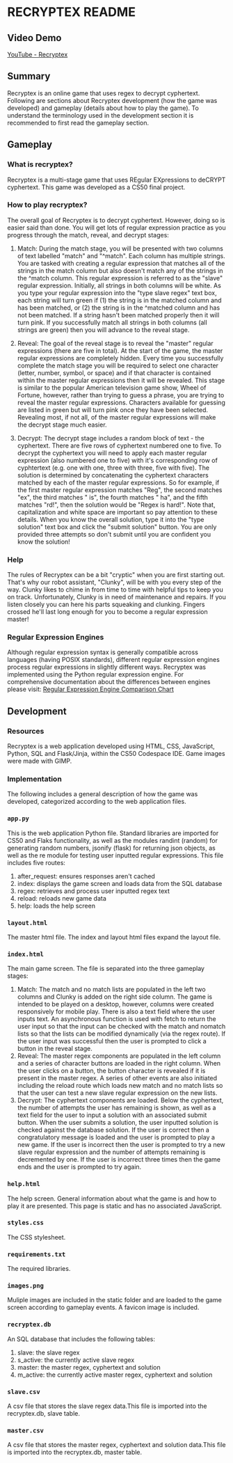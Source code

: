 # RECRYPTEX README


## Video Demo
[YouTube - Recryptex](https://youtu.be/M8JmcAFzFuo)

## Summary
Recryptex is an online game that uses regex to decrypt cyphertext. Following are
sections about Recryptex development (how the game was developed) and gameplay
(details about how to play the game). To understand the terminology used in the
development section it is recommended to first read the gameplay section.


## Gameplay

### What is recryptex?
Recryptex is a multi-stage game that uses REgular EXpressions to deCRYPT
cyphertext. This game was developed as a CS50 final project.

### How to play recryptex?
The overall goal of Recryptex is to decrypt cyphertext. However, doing so is
easier said than done. You will get lots of regular expression practice as you
progress through the match, reveal, and decrypt stages:

1. Match: During the match stage, you will be presented with two columns of text
   labelled "match" and "^match". Each column has multiple strings. You are
   tasked with creating a regular expression that matches all of the strings in
   the match column but also doesn't match any of the strings in the ^match
   column. This regular expression is referred to as the "slave" regular
   expression. Initially, all strings in both columns will be white. As you type
   your regular expression into the "type slave regex" text box, each string
   will turn green if (1) the string is in the matched column and has been
   matched, or (2) the string is in the ^matched column and has not been
   matched. If a string hasn't been matched properly then it will turn pink. If
   you successfully match all strings in both columns (all strings are green)
   then you will advance to the reveal stage.

2. Reveal: The goal of the reveal stage is to reveal the "master" regular
   expressions (there are five in total). At the start of the game, the master
   regular expressions are completely hidden. Every time you successfully
   complete the match stage you will be required to select one character
   (letter, number, symbol, or space) and if that character is contained within
   the master regular expressions then it will be revealed. This stage is
   similar to the popular American television game show, Wheel of Fortune,
   however, rather than trying to guess a phrase, you are trying to reveal the
   master regular expressions. Characters available for guessing are listed in
   green but will turn pink once they have been selected. Revealing most, if not
   all, of the master regular expressions will make the decrypt stage much
   easier.

3. Decrypt: The decrypt stage includes a random block of text - the cyphertext.
   There are five rows of cyphertext numbered one to five. To decrypt the
   cyphertext you will need to apply each master regular expression (also
   numbered one to five) with it's corresponding row of cyphtertext (e.g. one
   with one, three with three, five with five). The solution is determined by
   concatenating the cyphertext characters matched by each of the master regular
   expressions. So for example, if the first master regular expression matches
   "Reg", the second matches "ex", the third matches " is", the fourth matches "
   ha", and the fifth matches "rd!", then the solution would be "Regex is
   hard!". Note that, capitalization and white space are important so pay
   attention to these details. When you know the overall solution, type it into
   the "type solution" text box and click the "submit solution" button. You are
   only provided three attempts so don't submit until you are confident you know
   the solution!

### Help
The rules of Recryptex can be a bit "cryptic" when you are first starting out.
That's why our robot assistant, "Clunky", will be with you every step of the
way. Clunky likes to chime in from time to time with helpful tips to keep you on
track. Unfortunately, Clunky is in need of maintenance and repairs. If you
listen closely you can here his parts squeaking and clunking. Fingers crossed
he'll last long enough for you to become a regular expression master!

### Regular Expression Engines
Although regular expression syntax is generally compatible across languages
(having POSIX standards), different regular expression engines process regular
expressions in slightly different ways. Recryptex was implemented using the
Python regular expression engine. For comprehensive documentation about the
differences between engines please visit:
[Regular Expression Engine Comparison Chart](https://gist.github.com/CMCDragonkai/6c933f4a7d713ef712145c5eb94a1816)


## Development

### Resources
Recryptex is a web application developed using HTML, CSS, JavaScript, Python,
SQL and Flask/Jinja, within the CS50 Codespace IDE. Game images were made with
GIMP.

### Implementation
The following includes a general description of how the game was developed,
categorized according to the web application files.

### `app.py`
This is the web application Python file. Standard libraries are imported for
CS50 and Flaks functionality, as well as the modules randint (random) for
generating random numbers, jsonify (flask) for returning json objects, as well
as the re module for testing user inputted regular expressions. This file
includes five routes:
1. after_request: ensures responses aren't cached
2. index: displays the game screen and loads data from the SQL database
3. regex: retrieves and process user inputted regex text
4. reload: reloads new game data
5. help: loads the help screen

### `layout.html`
The master html file. The index and layout html files expand the layout file.

### `index.html`
The main game screen. The file is separated into the three gameplay stages:
1. Match: The match and no match lists are populated in the left two columns
   and Clunky is added on the right side column. The game is intended to be
   played on a desktop, however, columns were created responsively for
   mobile play. There is also a text field where the user inputs text. An
   asynchronous function is used with fetch to return the user input so that
   the input can be checked with the match and nomatch lists so that the
   lists can be modified dynamically (via the regex route). If the user
   input was successful then the user is prompted to click a button in the
   reveal stage.
2. Reveal: The master regex components are populated in the left column and
   a series of character buttons are loaded in the right column. When the
   user clicks on a button, the button character is revealed if it is
   present in the master regex. A series of other events are also initiated
   including the reload route which loads new match and no match lists so
   that the user can test a new slave regular expression on the new lists.
3. Decrypt: The cyphertext components are loaded. Below the cyphertext, the
   number of attempts the user has remaining is shown, as well as a text
   field for the user to input a solution with an associated submit button.
   When the user submits a solution, the user inputted solution is checked
   against the database solution. If the user is correct then a
   congratulatory message is loaded and the user is prompted to play a new
   game. If the user is incorrect then the user is prompted to try a new
   slave regular expression and the number of attempts remaining is
   decremented by one. If the user is incorrect three times then the game
   ends and the user is prompted to try again.

### `help.html`
The help screen. General information about what the game is and how to play it
are presented. This page is static and has no associated JavaScript.

### `styles.css`
The CSS stylesheet.

### `requirements.txt`
The required libraries.

### `images.png`
Muliple images are included in the static folder and are loaded to the game
screen according to gameplay events. A favicon image is included.

### `recryptex.db`
An SQL database that includes the following tables:
1. slave: the slave regex
2. s_active: the currently active slave regex
3. master: the master regex, cyphertext and solution
4. m_active: the currently active master regex, cyphertext and solution

### `slave.csv`
A csv file that stores the slave regex data.This file is imported into the
recryptex.db, slave table.

### `master.csv`
A csv file that stores the master regex, cyphertext and solution data.This file
is imported into the recryptex.db, master table.
